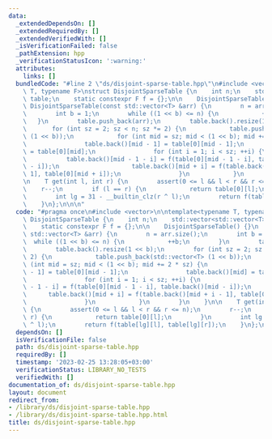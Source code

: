 ```yaml
---
data:
  _extendedDependsOn: []
  _extendedRequiredBy: []
  _extendedVerifiedWith: []
  _isVerificationFailed: false
  _pathExtension: hpp
  _verificationStatusIcon: ':warning:'
  attributes:
    links: []
  bundledCode: "#line 2 \"ds/disjoint-sparse-table.hpp\"\n#include <vector>\n\ntemplate<typename\
    \ T, typename F>\nstruct DisjointSparseTable {\n    int n;\n    std::vector<std::vector<T>>\
    \ table;\n    static constexpr F f = {};\n\n    DisjointSparseTable() {}\n   \
    \ DisjointSparseTable(const std::vector<T> &arr) {\n        n = arr.size();\n\
    \        int b = 1;\n        while ((1 << b) <= n) {\n            ++b;\n     \
    \   }\n        table.push_back(arr);\n        table.back().resize(1 << b);\n \
    \       for (int sz = 2; sz < n; sz *= 2) {\n            table.push_back(std::vector<T>\
    \ (1 << b));\n            for (int mid = sz; mid < (1 << b); mid += 2 * sz) {\n\
    \                table.back()[mid - 1] = table[0][mid - 1];\n                table.back()[mid]\
    \ = table[0][mid];\n                for (int i = 1; i < sz; ++i) {\n         \
    \           table.back()[mid - 1 - i] = f(table[0][mid - 1 - i], table.back()[mid\
    \ - i]);\n                    table.back()[mid + i] = f(table.back()[mid + i -\
    \ 1], table[0][mid + i]);\n                }\n            }\n        }\n    }\n\
    \n    T get(int l, int r) {\n        assert(0 <= l && l < r && r <= n);\n    \
    \    r--;\n        if (l == r) {\n            return table[0][l];\n        }\n\
    \        int lg = 31 - __builtin_clz(r ^ l);\n        return f(table[lg][l], table[lg][r]);\n\
    \    }\n};\n\n\n"
  code: "#pragma once\n#include <vector>\n\ntemplate<typename T, typename F>\nstruct\
    \ DisjointSparseTable {\n    int n;\n    std::vector<std::vector<T>> table;\n\
    \    static constexpr F f = {};\n\n    DisjointSparseTable() {}\n    DisjointSparseTable(const\
    \ std::vector<T> &arr) {\n        n = arr.size();\n        int b = 1;\n      \
    \  while ((1 << b) <= n) {\n            ++b;\n        }\n        table.push_back(arr);\n\
    \        table.back().resize(1 << b);\n        for (int sz = 2; sz < n; sz *=\
    \ 2) {\n            table.push_back(std::vector<T> (1 << b));\n            for\
    \ (int mid = sz; mid < (1 << b); mid += 2 * sz) {\n                table.back()[mid\
    \ - 1] = table[0][mid - 1];\n                table.back()[mid] = table[0][mid];\n\
    \                for (int i = 1; i < sz; ++i) {\n                    table.back()[mid\
    \ - 1 - i] = f(table[0][mid - 1 - i], table.back()[mid - i]);\n              \
    \      table.back()[mid + i] = f(table.back()[mid + i - 1], table[0][mid + i]);\n\
    \                }\n            }\n        }\n    }\n\n    T get(int l, int r)\
    \ {\n        assert(0 <= l && l < r && r <= n);\n        r--;\n        if (l ==\
    \ r) {\n            return table[0][l];\n        }\n        int lg = 31 - __builtin_clz(r\
    \ ^ l);\n        return f(table[lg][l], table[lg][r]);\n    }\n};\n\n\n"
  dependsOn: []
  isVerificationFile: false
  path: ds/disjoint-sparse-table.hpp
  requiredBy: []
  timestamp: '2023-02-25 13:28:05+03:00'
  verificationStatus: LIBRARY_NO_TESTS
  verifiedWith: []
documentation_of: ds/disjoint-sparse-table.hpp
layout: document
redirect_from:
- /library/ds/disjoint-sparse-table.hpp
- /library/ds/disjoint-sparse-table.hpp.html
title: ds/disjoint-sparse-table.hpp
---
```

